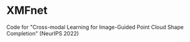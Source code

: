 # XMFnet
Code for "Cross-modal Learning for Image-Guided Point Cloud Shape Completion" (NeurIPS 2022)

